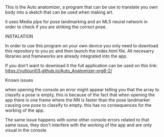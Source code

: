 This is the Auto anatomizer, a program that can be use to translate you own body into a sketch that can be used when making art.

it uses Media pipe for pose landmarking and an ML5 neural network in order to check if you are striking the correct pose.

INSTALATION

In order to use this program on your own device you only need to download this repository to you pc and then launch the index.html file. All necesarry libraries and frameworks are already integrated into the app.

If you don't want to download it the full application can be used on this link: https://vultouri03.github.io/Auto_Anatomizer-prg8-2/

Known issues

when opening the console an error might appear telling you that the array to classify a pose is empty, this is because of the fact that when opening the app there is one frame where the NN is faster than the pose landmarker causing one pose to classify to empty. this has no consequences for the working of the app.

The same issue happens with some other console errors related to that same issue, they don't interfere with the working of the app and are only visual in the console

